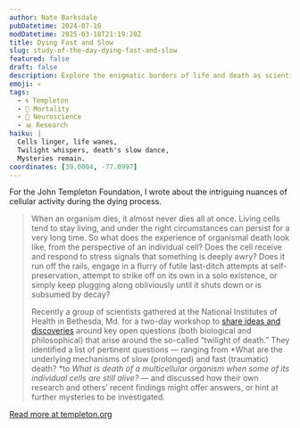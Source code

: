 ```yaml
---
author: Nate Barksdale
pubDatetime: 2024-07-16
modDatetime: 2025-03-18T21:19:20Z
title: Dying Fast and Slow
slug: study-of-the-day-dying-fast-and-slow
featured: false
draft: false
description: Explore the enigmatic borders of life and death as scientists debate the intricate dance of dying cells at a groundbreaking NIH workshop.
emoji: 💀
tags:
  - 🌀 Templeton
  - 🌠 Mortality
  - 🧠 Neuroscience
  - 📊 Research
haiku: |
  Cells linger, life wanes,  
  Twilight whispers, death's slow dance,  
  Mysteries remain.
coordinates: [39.0004, -77.0997]
---
```


For the John Templeton Foundation, I wrote about the intriguing nuances of cellular activity during the dying process.

> When an organism dies, it almost never dies all at once. Living cells tend to stay living, and under the right circumstances can persist for a very long time. So what does the experience of organismal death look like, from the perspective of an individual cell? Does the cell receive and respond to stress signals that something is deeply awry? Does it run off the rails, engage in a flurry of futile last-ditch attempts at self-preservation, attempt to strike off on its own in a solo existence, or simply keep plugging along obliviously until it shuts down or is subsumed by decay?
>
> Recently a group of scientists gathered at the National Institutes of Health in Bethesda, Md. for a two-day workshop to [share ideas and discoveries](https://journals.physiology.org/doi/abs/10.1152/physiol.00004.2024) around key open questions (both biological and philosophical) that arise around the so-called “twilight of death.” They identified a list of pertinent questions — ranging from *What are the underlying mechanisms of slow (prolonged) and fast (traumatic) death? *to *What is death of a multicellular organism when some of its individual cells are still alive?* — and discussed how their own research and others’ recent findings might offer answers, or hint at further mysteries to be investigated.

[Read more at templeton.org](https://www.templeton.org/news/dying-fast-and-slow)
